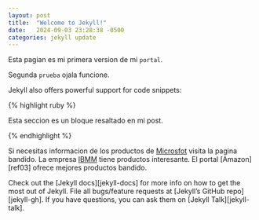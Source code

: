 ```yaml
---
layout: post
title:  "Welcome to Jekyll!"
date:   2024-09-03 23:28:38 -0500
categories: jekyll update
---
```

Esta pagian es mi primera version de mi `portal`. 

Segunda `prueba` ojala funcione.




Jekyll also offers powerful support for code snippets:

{% highlight ruby %}

Esta seccion es un bloque 
resaltado en mi post.

{% endhighlight %}

Si necesitas informacion de los productos de [Microsfot][ref01] visita la pagina bandido. La empresa [IBMM][ref02] tiene productos interesante. El portal [Amazon][ref03] ofrece mejores productos bandido.

Check out the [Jekyll docs][jekyll-docs] for more info on how to get the most out of Jekyll. File all bugs/feature requests at [Jekyll’s GitHub repo][jekyll-gh]. If you have questions, you can ask them on [Jekyll Talk][jekyll-talk].

[ref01]: https://www.microsoft.com/es-pe
[ref02]:  https://www.ibm.com/mx-es
[ref04]: https://www.amazon.com/-/es/
